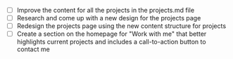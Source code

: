 - [ ] Improve the content for all the projects in the projects.md file
- [ ] Research and come up with a new design for the projects page
- [ ] Redesign the projects page using the new content structure for projects
- [ ] Create a section on the homepage for "Work with me" that better highlights current projects and includes a call-to-action button to contact me
